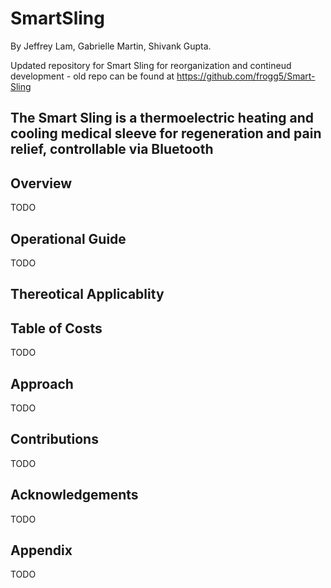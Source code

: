 # SmartSling
By Jeffrey Lam, Gabrielle Martin, Shivank Gupta.

Updated repository for Smart Sling for reorganization and contineud development - old repo can be found at https://github.com/frogg5/Smart-Sling

## The Smart Sling is a thermoelectric heating and cooling medical sleeve for regeneration and pain relief, controllable via Bluetooth

## Overview

TODO

## Operational Guide

TODO

## Thereotical Applicablity

## Table of Costs

TODO

## Approach

TODO

## Contributions

TODO

## Acknowledgements

TODO

## Appendix

TODO
